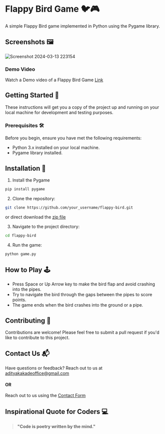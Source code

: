 # Flappy Bird Game 🐦🎮

A simple Flappy Bird game implemented in Python using the Pygame library.

## Screenshots 🖼️
![Screenshot 2024-03-13 223154](https://github.com/adityaK1950/Space-Invader-Game-in-Python/assets/156563981/509a9c1c-34a2-4132-a0d9-b8ba3ce2774a)


### Demo Video 
Watch a Demo video of a Flappy Bird Game [Link](https://github.com/adityaK1950/Space-Invader-Game-in-Python/assets/156563981/af96d2a0-5127-4042-8d0d-81a264d244df)


## Getting Started 🚀

These instructions will get you a copy of the project up and running on your local machine for development and testing purposes.

### Prerequisites 🛠️

Before you begin, ensure you have met the following requirements:
- Python 3.x installed on your local machine.
- Pygame library installed.

## Installation 🚀

1. Install the Pygame
  ```bash
  pip install pygame
  ```

2. Clone the repository:
 ```bash
 git clone https://github.com/your_username/flappy-bird.git
 ```
  or direct download the [zip file]()

3. Navigate to the project directory:
 ```bash
 cd flappy-bird
 ```

4. Run the game:
 ```bash
 python game.py
 ```

## How to Play 🕹️
- Press Space or Up Arrow key to make the bird flap and avoid crashing into the pipes.
- Try to navigate the bird through the gaps between the pipes to score points.
- The game ends when the bird crashes into the ground or a pipe.

## Contributing 🤝
Contributions are welcome! Please feel free to submit a pull request if you'd like to contribute to this project.

## Contact Us 📬
Have questions or feedback? Reach out to us at adityakakadeoffice@gmail.com
#### OR
Reach out to us using the [Contact Form](https://forms.gle/cEcJ9uEiz1XVbsuw8)


## Inspirational Quote for Coders 💻
> #### "Code is poetry written by the mind."


